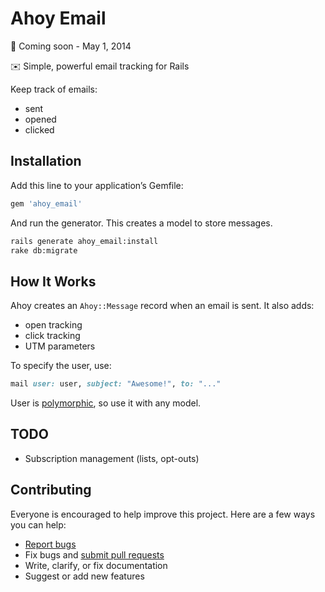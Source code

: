 # Ahoy Email

:construction: Coming soon - May 1, 2014

:envelope: Simple, powerful email tracking for Rails

Keep track of emails:

- sent
- opened
- clicked

## Installation

Add this line to your application’s Gemfile:

```ruby
gem 'ahoy_email'
```

And run the generator. This creates a model to store messages.

```sh
rails generate ahoy_email:install
rake db:migrate
```

## How It Works

Ahoy creates an `Ahoy::Message` record when an email is sent. It also adds:

- open tracking
- click tracking
- UTM parameters

To specify the user, use:

```ruby
mail user: user, subject: "Awesome!", to: "..."
```

User is [polymorphic](http://railscasts.com/episodes/154-polymorphic-association), so use it with any model.

## TODO

- Subscription management (lists, opt-outs)

## Contributing

Everyone is encouraged to help improve this project. Here are a few ways you can help:

- [Report bugs](https://github.com/ankane/ahoy_email/issues)
- Fix bugs and [submit pull requests](https://github.com/ankane/ahoy_email/pulls)
- Write, clarify, or fix documentation
- Suggest or add new features
